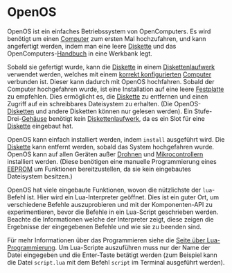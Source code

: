 # OpenOS

OpenOS ist ein einfaches Betriebssystem von OpenComputers. Es wird benötigt um einen [Computer](computer.md) zum ersten Mal hochzufahren, und kann angefertigt werden, indem man eine leere [Diskette](../item/floppy.md) und das OpenComputers-[Handbuch](../item/manual.md) in eine Werkbank legt.

Sobald sie gefertigt wurde, kann die [Diskette](../item/floppy.md) in einem [Diskettenlaufwerk](../block/diskDrive.md) verwendet werden, welches mit einem [korrekt konfigurierten](quickstart.md) [Computer](computer.md) verbunden ist. Dieser kann dadurch mit OpenOS hochfahren.
Sobald der Computer hochgefahren wurde, ist eine Installation auf eine leere [Festplatte](../item/hdd1.md) zu empfehlen. Dies ermöglicht es, die [Diskette](../item/floppy.md) zu entfernen und einen Zugriff auf ein schreibbares Dateisystem zu erhalten. (Die OpenOS-[Disketten](../item/floppy.md) und andere Disketten können nur gelesen werden). Ein Stufe-Drei-[Gehäuse](../block/case3.md) benötigt kein [Diskettenlaufwerk](../block/diskDrive.md), da es ein Slot für eine [Diskette](../item/floppy.md) eingebaut hat.

OpenOS kann einfach installiert werden, indem `install` ausgeführt wird. Die [Diskette](../item/floppy.md) kann entfernt werden, sobald das System hochgefahren wurde. OpenOS kann auf allen Geräten außer [Drohnen](../item/drone.md) und [Mikrocontrollern](../block/microcontroller.md) installiert werden. (Diese benötigen eine manuelle Programmierung eines [EEPROM](../item/eeprom.md) um Funktionen bereitzustellen, da sie kein eingebautes Dateisystem besitzen.)

OpenOS hat viele eingebaute Funktionen, wovon die nützlichste der `lua`-Befehl ist. Hier wird ein Lua-Interpreter geöffnet. Dies ist ein guter Ort, um verschiedene Befehle auszuprobieren und mit der Komponenten-API zu experimentieren, bevor die Befehle in ein Lua-Script geschrieben werden. Beachte die Informationen welche der Interpreter zeigt, diese zeigen die Ergebnisse der eingegebenen Befehle und wie sie zu beenden sind.

Für mehr Informationen über das Programmieren siehe die [Seite über Lua-Programmierung](lua.md). Um Lua-Scripte auszuführen muss nur der Name der Datei eingegeben und die Enter-Taste betätigt werden (zum Beispiel kann die Datei `script.lua` mit dem Befehl `script` im Terminal ausgeführt werden).

